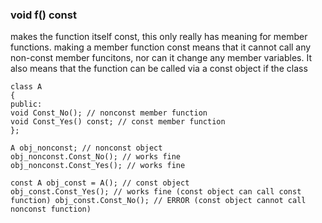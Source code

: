 ### void f() const 
makes the function itself const, this only really has meaning for member functions.
making a member function const means that it cannot call any non-const member funcitons, nor can it change any member variables.
It also means that the function can be called via a const object if the class

```
class A
{
public:
void Const_No(); // nonconst member function
void Const_Yes() const; // const member function
};

A obj_nonconst; // nonconst object
obj_nonconst.Const_No(); // works fine
obj_nonconst.Const_Yes(); // works fine

const A obj_const = A(); // const object
obj_const.Const_Yes(); // works fine (const object can call const function) obj_const.Const_No(); // ERROR (const object cannot call nonconst function)
```

